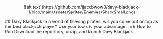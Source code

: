 <p style="text-align: center;">![alt text](https://github.com/jjacobwow3/davy-blackjack-1/blob/main/Assets/Sprites/Enemies/SharkSmall.png)</p>
## Davy Blackjack
In a world of thieving pirates, will you come out on top as the best blackjack player? Use your tools to your advantage...
## How to Run
Download the repository, unzip, and launch Davy Blackjack.
